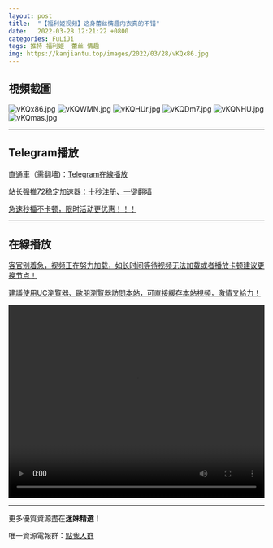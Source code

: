 ```yaml
---
layout: post
title:  "【福利姬视频】这身蕾丝情趣内衣真的不错"
date:   2022-03-28 12:21:22 +0800
categories: FuLiJi
tags: 推特 福利姬  蕾丝 情趣
img: https://kanjiantu.top/images/2022/03/28/vKQx86.jpg
---
```



## 視頻截圖

![vKQx86.jpg](https://kanjiantu.top/images/2022/03/28/vKQx86.jpg)
![vKQWMN.jpg](https://kanjiantu.top/images/2022/03/28/vKQWMN.jpg)
![vKQHUr.jpg](https://kanjiantu.top/images/2022/03/28/vKQHUr.jpg)
![vKQDm7.jpg](https://kanjiantu.top/images/2022/03/28/vKQDm7.jpg)
![vKQNHU.jpg](https://kanjiantu.top/images/2022/03/28/vKQNHU.jpg)
![vKQmas.jpg](https://kanjiantu.top/images/2022/03/28/vKQmas.jpg)

* * *
## Telegram播放

直通車（需翻墻)：[Telegram在線播放](https://t.me/mimeijingxuan/271)

<u>站长强推72稳定加速器：[十秒注册、一键翻墙](https://www.mimei.blog/skip/vpn.html) </u>


<u>急速秒播不卡顿，限时活动更优惠！！！</u>
* * *
## 在線播放
<u>客官别着急，视频正在努力加载，如长时间等待视频无法加载或者播放卡顿建议更换节点！</u>

<u>建議使用UC瀏覽器、歐朋瀏覽器訪問本站，可直接緩存本站視頻，激情又給力！</u>
<center><video src="https://cdn.publer.io/uploads/videos/6247fe60db2797343b249eca/91c8fc7c12b0561524ad9a01d6d8c965.mp4" width="100%" height="380px" controls="controls"></video></center>


* * *
更多優質資源盡在**迷妹精選**！

唯一資源電報群：[點我入群](https://t.me/mimeijingxuan)


